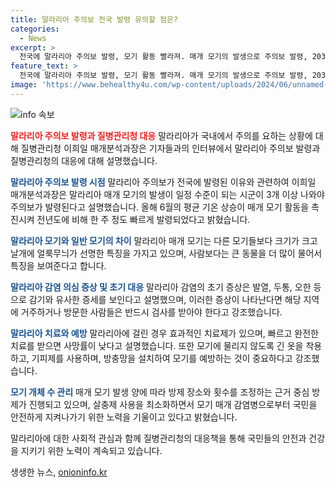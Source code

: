 ```yaml
---
title: 말라리아 주의보 전국 발령 유의할 점은?
categories:
  - News
excerpt: >
  전국에 말라리아 주의보 발령, 모기 활동 빨라져. 매개 모기의 발생으로 주의보 발령, 2030년까지 말라리아 퇴치 목표. 말라리아 매개 모기 특징, 초기 증상은 감기와 유사. 말라리아 치료는 가능하며 예방법은 모기에 물리지 않는 것, 방충망, 모기장 사용 등. 질병관리청의 근거 중심 방제로 모기 개체 수를 줄여 감염병 예방에 노력.
feature_text: >
  전국에 말라리아 주의보 발령, 모기 활동 빨라져. 매개 모기의 발생으로 주의보 발령, 2030년까지 말라리아 퇴치 목표. 말라리아 매개 모기 특징, 초기 증상은 감기와 유사. 말라리아 치료는 가능하며 예방법은 모기에 물리지 않는 것, 방충망, 모기장 사용 등. 질병관리청의 근거 중심 방제로 모기 개체 수를 줄여 감염병 예방에 노력.
image: 'https://www.behealthy4u.com/wp-content/uploads/2024/06/unnamed-file.png'
---
```


<p><img src="https://www.behealthy4u.com/wp-content/uploads/2024/06/unnamed-file.png" alt="info 속보" /></p>

<p><b><span style="color: #ee2323;">말라리아 주의보 발령과 질병관리청 대응</span></b>
말라리아가 국내에서 주의를 요하는 상황에 대해 질병관리청 이희일 매개분석과장은 기자들과의 인터뷰에서 말라리아 주의보 발령과 질병관리청의 대응에 대해 설명했습니다.</p>

<p data-ke-size="size16"></p>

<p><b><span style="color: #1a5490;">말라리아 주의보 발령 시점</span></b>
말라리아 주의보가 전국에 발령된 이유와 관련하여 이희일 매개분석과장은 말라리아 매개 모기의 발생이 일정 수준이 되는 시군이 3개 이상 나와야 주의보가 발령된다고 설명했습니다. 올해 6월의 평균 기온 상승이 매개 모기 활동을 촉진시켜 전년도에 비해 한 주 정도 빠르게 발령되었다고 밝혔습니다.</p>

<p data-ke-size="size16"></p>

<p><b><span style="color: #1a5490;">말라리아 모기와 일반 모기의 차이</span></b>
말라리아 매개 모기는 다른 모기들보다 크기가 크고 날개에 얼룩무늬가 선명한 특징을 가지고 있으며, 사람보다는 큰 동물을 더 많이 물어서 특징을 보여준다고 합니다.</p>

<p data-ke-size="size16"></p>

<p><b><span style="color: #1a5490;">말라리아 감염 의심 증상 및 초기 대응</span></b>
말라리아 감염의 초기 증상은 발열, 두통, 오한 등으로 감기와 유사한 증세를 보인다고 설명했으며, 이러한 증상이 나타난다면 해당 지역에 거주하거나 방문한 사람들은 반드시 검사를 받아야 한다고 강조했습니다.</p>

<p data-ke-size="size16"></p>

<p><b><span style="color: #1a5490;">말라리아 치료와 예방</span></b>
말라리아에 걸린 경우 효과적인 치료제가 있으며, 빠르고 완전한 치료를 받으면 사망률이 낮다고 설명했습니다. 또한 모기에 물리지 않도록 긴 옷을 착용하고, 기피제를 사용하며, 방충망을 설치하여 모기를 예방하는 것이 중요하다고 강조했습니다.</p>

<p data-ke-size="size16"></p>

<p><b><span style="color: #1a5490;">모기 개체 수 관리</span></b>
매개 모기 발생 양에 따라 방제 장소와 횟수를 조정하는 근거 중심 방제가 진행되고 있으며, 살충제 사용을 최소화하면서 모기 매개 감염병으로부터 국민을 안전하게 지켜나가기 위한 노력을 기울이고 있다고 밝혔습니다.</p>

<p data-ke-size="size16"></p>

<p>말라리아에 대한 사회적 관심과 함께 질병관리청의 대응책을 통해 국민들의 안전과 건강을 지키기 위한 노력이 계속되고 있습니다.</p>
생생한 뉴스, <a href="https://onioninfo.kr" rel="dofollow">onioninfo.kr</a>


